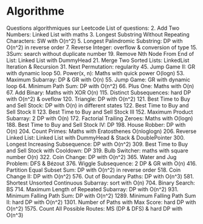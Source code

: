 # Algorithme
Questions algorithmiques sur Leetcode
List of questions: 
2. Add Two Numbers: Linked List with maths
3. Longest Substring Without Repeating Characters: SW with O(n^2)
5. Longest Palindromic Substring: DP with O(n^2) in reverse order
7. Reverse Integer: overflow & conversion of type
15. 3Sum: search without duplicate number
19. Remove Nth Node From End of List: Linked List with DummyHead
21. Merge Two Sorted Lists: LinkedList Iteration & Recursion
31. Next Permutation: regularity 
45. Jump Game II: GR with dynamic loop
50. Power(x, n): Maths with quick power O(logn)
53. Maximum Subarray: DP & GR with O(n)
55. Jump Game: GR with dynamic loop
64. Minimum Path Sum: DP with O(n^2)
66. Plus One: Maths with O(n) 
67. Add Binary: Maths with XOR O(n)
115. Distinct Subsequences: hard DP with O(n^2) & oveflow
120. Triangle: DP with O(n^2)
121. Best Time to Buy and Sell Stock: DP with O(n) in different states
122. Best Time to Buy and Sell Stock II
123. Best Time to Buy and Sell Stock III
152. Maximum Product Subarray: 2 DP with O(n)
172. Factorial Trailing Zeroes: Maths with O(logn)
188. Best Time to Buy and Sell Stock IV: DP
198. House Robber: DP with O(n)
204. Count Primes: Maths with Eratosthenes O(nloglogn)
206. Reverse Linked List: Linked List with DummyHead & Stack & DoublePointer
300. Longest Increasing Subsequence: DP with O(n^2)
309. Best Time to Buy and Sell Stock with Cooldown: DP
319. Bulb Switcher: maths with square number O(n)
322. Coin Change: DP with O(n^2)
365. Water and Jug Problem: DFS & Bézout
376. Wiggle Subsequence: 2 DP & GR with O(n)
416. Partition Equal Subset Sum: DP with O(n^2) in reverse order
518. Coin Change II: DP with O(n^2)
576. Out of Boundary Paths: DP with O(n^3)
581. Shortest Unsorted Continuous Subarray: sort with O(n)
704. Binary Search: BS
714. Maximum Length of Repeated Subarray: DP with O(n^2)
931. Minimum Falling Path Sum: DP with O(n^2)
1289. Minimum Falling Path Sum II: hard DP with O(n^2)
1301. Number of Paths with Max Score: hard DP with O(n^2)
1575. Count All Possible Routes: MS (DP & DFS) & hard DP with O(n^3)